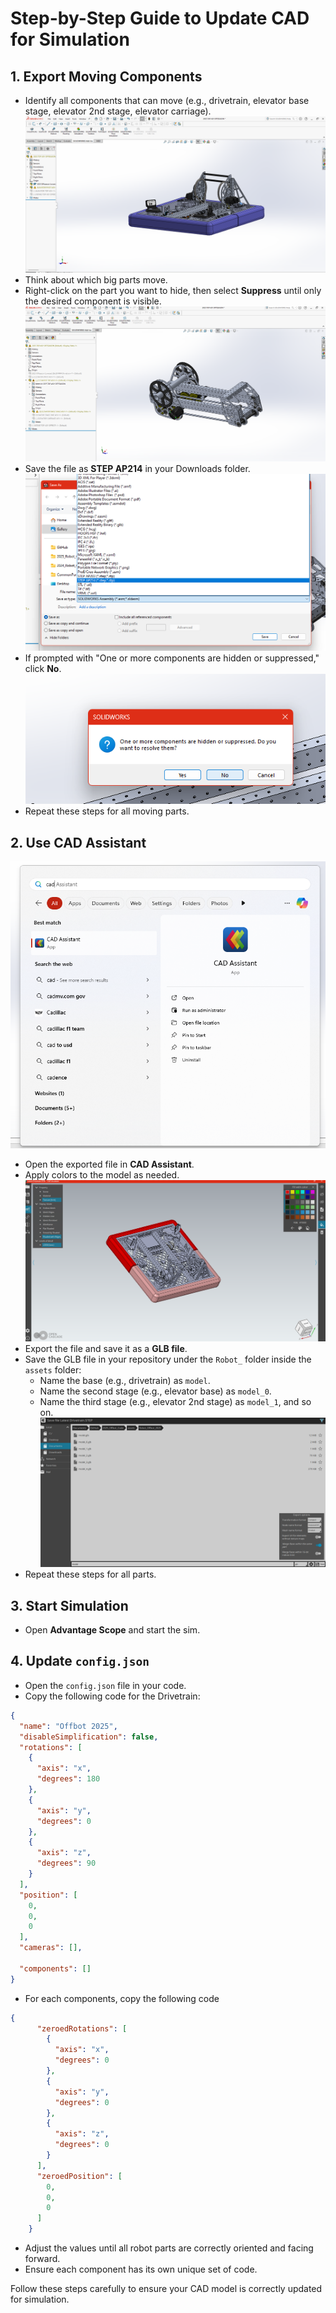 # Step-by-Step Guide to Update CAD for Simulation

## 1. Export Moving Components
- Identify all components that can move (e.g., drivetrain, elevator base stage, elevator 2nd stage, elevator carriage).
![image](../.images/Software/Updating%20CAD%20models/Screenshot%202025-08-26%20195451.png)
- Think about which big parts move.
- Right-click on the part you want to hide, then select **Suppress** until only the desired component is visible.
![image](../.images/Software/Updating%20CAD%20models/Screenshot%202025-08-28%20181418.png)
- Save the file as **STEP AP214** in your Downloads folder.
![image](../.images/Software/Updating%20CAD%20models/Screenshot%202025-08-28%20181622.png)
- If prompted with "One or more components are hidden or suppressed," click **No**.  
![image](../.images/Software/Updating%20CAD%20models/Screenshot%202025-08-26%20200419.png)
- Repeat these steps for all moving parts.

## 2. Use CAD Assistant
![image](../.images/Software/Updating%20CAD%20models/Screenshot%202025-08-26%20201739.png)
- Open the exported file in **CAD Assistant**.
- Apply colors to the model as needed.
![image](../.images/Software/Updating%20CAD%20models/Screenshot%202025-08-26%20202024.png)
- Export the file and save it as a **GLB file**.
- Save the GLB file in your repository under the `Robot_` folder inside the `assets` folder:
    - Name the base (e.g., drivetrain) as `model`.
    - Name the second stage (e.g., elevator base) as `model_0`.
    - Name the third stage (e.g., elevator 2nd stage) as `model_1`, and so on.
    ![image](../.images/Software/Updating%20CAD%20models/Screenshot%202025-08-26%20202613.png)
- Repeat these steps for all parts.

## 3. Start Simulation
- Open **Advantage Scope** and start the sim.

## 4. Update `config.json`
- Open the `config.json` file in your code.
- Copy the following code for the Drivetrain:
```json
{
  "name": "Offbot 2025",
  "disableSimplification": false,
  "rotations": [
    {
      "axis": "x",
      "degrees": 180
    },
    {
      "axis": "y",
      "degrees": 0
    },
    {
      "axis": "z",
      "degrees": 90
    }
  ],
  "position": [
    0,
    0,
    0
  ],
  "cameras": [],

  "components": []
}
```
- For each components, copy the following code
```json
{
      "zeroedRotations": [
        {
          "axis": "x",
          "degrees": 0
        },
        {
          "axis": "y",
          "degrees": 0
        },
        {
          "axis": "z",
          "degrees": 0
        }
      ],
      "zeroedPosition": [
        0,
        0,
        0
      ]
    }
```
- Adjust the values until all robot parts are correctly oriented and facing forward.
- Ensure each component has its own unique set of code.

Follow these steps carefully to ensure your CAD model is correctly updated for simulation.